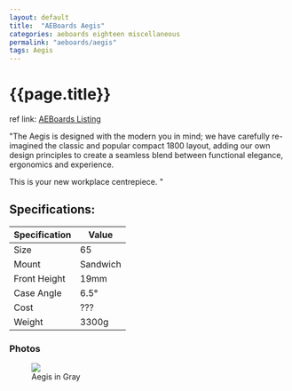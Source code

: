 ```yaml
---
layout: default
title:  "AEBoards Aegis"
categories: aeboards eighteen miscellaneous
permalink: "aeboards/aegis"
tags: Aegis
---
```

# {{page.title}}

ref link: [AEBoards Listing](https://www.aeboards.com/aegis)

"The Aegis is designed with the modern you in mind; we have carefully re-imagined the classic and popular compact 1800 layout, adding our own design principles to create a seamless blend between functional elegance, ergonomics and experience.

This is your new workplace centrepiece.
"

## Specifications:

| Specification | Value |
|---|---|
| Size | 65 |
| Mount | Sandwich |
| Front Height | 19mm |
| Case Angle | 6.5° |
| Cost | ??? |
| Weight | 3300g |

### Photos
<figure>
  <img src="{{ 'assets/images/aeboards/aegis/aegis-gray.png' | relative_url }}">
  <figcaption>Aegis in Gray</figcaption>
</figure>
